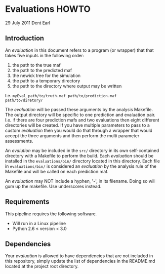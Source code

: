 # Evaluations HOWTO
29 July 2011
Dent Earl

## Introduction
An _evaluation_ in this document refers to a program (or wrapper) that that takes five inputs in the following order: 

1. the path to the true maf
2. the path to the predicted maf
3. the newick tree for the simulation
4. the path to a temporary directory
5. the path to the directory where output may be written

I.e. <code>myEval path/to/truth.maf path/to/prediction.maf path/to/diretory/ </code>

The _evaluation_ will be passed these arguments by the analysis Makefile. The output directory will be specific to one prediction and evaluation pair. I.e. if there are four prediction mafs and two evaluations then eight different directories will be created. If you have multiple parameters to pass to a custom _evaluation_ then you would do that through a wrapper that would accept the three arguments and then perform the multi parameter assessments.

An _evalution_ may be included in the <code>src/</code> directory in its own self-contained directory with a Makefile to perform the build. Each _evaluation_ should be installed in the <code>evaluations/bin/</code> directory located in this directory. Each file in <code>evaluations/bin/</code> is considered an _evaluation_ by the analysis rule of the Makefile and will be called on each prediction maf.

An _evaluation_ may NOT include a hyphen, '-', in its filename. Doing so will gum up the makefile. Use underscores instead.

## Requirements
This pipeline requires the following software. 

* Will run in a Linux pipeline
* Python 2.6 &le; version &lt; 3.0

## Dependencies
Your _evaluation_ is allowed to have dependencies that are not included in this repository, simply update the list of dependencies in the README.md located at the project root directory. 
